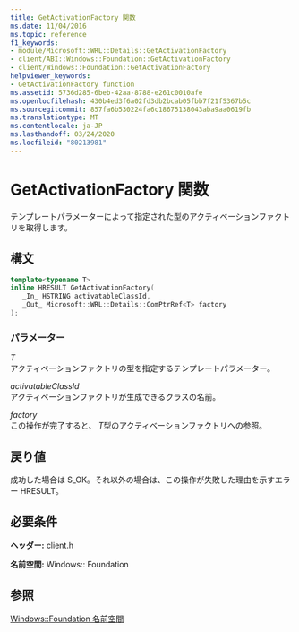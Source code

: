 ```yaml
---
title: GetActivationFactory 関数
ms.date: 11/04/2016
ms.topic: reference
f1_keywords:
- module/Microsoft::WRL::Details::GetActivationFactory
- client/ABI::Windows::Foundation::GetActivationFactory
- client/Windows::Foundation::GetActivationFactory
helpviewer_keywords:
- GetActivationFactory function
ms.assetid: 5736d285-6beb-42aa-8788-e261c0010afe
ms.openlocfilehash: 430b4ed3f6a02fd3db2bcab05fbb7f21f5367b5c
ms.sourcegitcommit: 857fa6b530224fa6c18675138043aba9aa0619fb
ms.translationtype: MT
ms.contentlocale: ja-JP
ms.lasthandoff: 03/24/2020
ms.locfileid: "80213981"
---
```

# <a name="getactivationfactory-function"></a>GetActivationFactory 関数

テンプレートパラメーターによって指定された型のアクティベーションファクトリを取得します。

## <a name="syntax"></a>構文

```cpp
template<typename T>
inline HRESULT GetActivationFactory(
   _In_ HSTRING activatableClassId,
   _Out_ Microsoft::WRL::Details::ComPtrRef<T> factory
);
```

### <a name="parameters"></a>パラメーター

*T*<br/>
アクティベーションファクトリの型を指定するテンプレートパラメーター。

*activatableClassId*<br/>
アクティベーションファクトリが生成できるクラスの名前。

*factory*<br/>
この操作が完了すると、 *T*型のアクティベーションファクトリへの参照。

## <a name="return-value"></a>戻り値

成功した場合は S_OK。それ以外の場合は、この操作が失敗した理由を示すエラー HRESULT。

## <a name="requirements"></a>必要条件

**ヘッダー:** client.h

**名前空間:** Windows:: Foundation

## <a name="see-also"></a>参照

[Windows::Foundation 名前空間](windows-foundation-namespace.md)

